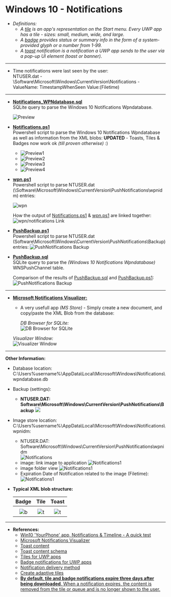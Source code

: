 
<!-- saved from url=(0059) https://kacos2000.github.io/Win10/Notifications/ --> 

# Windows 10 - Notifications #

   - *Definitions:*
       * *A [tile](https://docs.microsoft.com/en-us/windows/uwp/design/shell/tiles-and-notifications/tile-schema) is an app's representation on the Start menu. Every UWP app has a tile - sizes: small, medium, wide, and large.*
       * *A [badge](https://docs.microsoft.com/en-us/windows/uwp/design/shell/tiles-and-notifications/badges) provides status or summary info in the form of a system-provided glyph or a number from 1-99.*
       * *A [toast](https://docs.microsoft.com/en-us/windows/uwp/design/shell/tiles-and-notifications/toast-schema) notification is a notification a UWP app sends to the user via a pop-up UI element (toast or banner).*
______________________________________________________________________________________________________   

   - Time notifications were last seen by the user:<br> 
NTUSER.dat - \Software\Microsoft\Windows\CurrentVersion\Notifications - ValueName: TimestampWhenSeen Value:(Filetime)
______________________________________________________________________________________________________   

 - [**Notifications_WPNdatabase.sql**](https://github.com/kacos2000/Win10-Research/blob/master/Notifications/Notifications_WPNdatabase.sql)<br> SQLite query to parse the Windows 10 Notifications Wpndatabase.
  
    ![Preview](https://raw.githubusercontent.com/kacos2000/Win10-Research/master/Notifications/Not.JPG)
  
 - [**Notifications.ps1**](https://github.com/kacos2000/Win10-Research/blob/master/Notifications/Notifications.ps1)
    <br> Powershell script to parse the Windows 10 Notifications Wpndatabase as well as information from the XML blobs: 
      **UPDATED** - Toasts, Tiles & Badges now work ok *(till proven otherwise)* :)
   - ![Preview1](https://raw.githubusercontent.com/kacos2000/Win10-Research/master/Notifications/ps1.JPG)
   - ![Preview2](https://raw.githubusercontent.com/kacos2000/Win10-Research/master/Notifications/ps2.JPG)
   - ![Preview3](https://raw.githubusercontent.com/kacos2000/Win10-Research/master/Notifications/ps3.JPG)
   - ![Preview4](https://raw.githubusercontent.com/kacos2000/Win10-Research/master/Notifications/ps4.JPG)
  
  
 - [**wpn.ps1**](https://github.com/kacos2000/Win10-Research/blob/master/Notifications/wpn.ps1)<br> Powershell script to parse NTUSER.dat 
  (\Software\Microsoft\Windows\CurrentVersion\PushNotifications\wpnidm) entries:
  
   ![wpn](https://raw.githubusercontent.com/kacos2000/Win10-Research/master/Notifications/ps0a.JPG)
  
   How the output of [Notifications.ps1](https://github.com/kacos2000/Win10-Research/blob/master/Notifications/Notifications.ps1) & [wpn.ps1](https://github.com/kacos2000/Win10-Research/blob/master/Notifications/wpn.ps1) are linked together:
   ![wpn/notifications Link](https://raw.githubusercontent.com/kacos2000/Win10-Research/master/Notifications/ps0.JPG)
  
  
  - [**PushBackup.ps1**](https://github.com/kacos2000/Win10-Research/blob/master/Notifications/PushBackup.ps1)<br> 
   Powershell script to parse NTUSER.dat 
  (Software\Microsoft\Windows\CurrentVersion\PushNotifications\Backup) entries:
   ![PushNotifications Backup](https://raw.githubusercontent.com/kacos2000/Win10-Research/master/Notifications/B1.JPG)
   
   - [**PushBackup.sql**](https://github.com/kacos2000/Win10-Research/blob/master/Notifications/PushBackup.sql)<br> 
     SQLite query to parse the *(Windows 10 Notifications Wpndatabase)* WNSPushChannel table.
   
     Comparison of the results of [PushBackup.sql](https://github.com/kacos2000/Win10-Research/blob/master/Notifications/PushBackup.sql) and [PushBackup.ps1](https://github.com/kacos2000/Win10-Research/blob/master/Notifications/PushBackup.ps1):
     ![PushNotifications Backup](https://raw.githubusercontent.com/kacos2000/Win10-Research/master/Notifications/B2.JPG)
______________________________________________________________________________________________________   
   * **[Microsoft Notifications Visualizer:](https://www.microsoft.com/en-us/p/notifications-visualizer/9nblggh5xsl1?rtc=1)**
     
     * A very usefull app *(MS Store)* - Simply create a new document, and copy/paste the XML Blob from the database:
   
       *DB Browser for SQLite:*<br>
       ![DB Browser for SQLite](https://raw.githubusercontent.com/kacos2000/Win10-Research/master/Notifications/v1.JPG)
     
      *Visualizer Window:*<br>
     ![Visualizer Window](https://raw.githubusercontent.com/kacos2000/Win10-Research/master/Notifications/v2.JPG)
 
______________________________________________________________________________________________________  
  **Other Information:**
  
  - Database location: C:\Users\%username%\AppData\Local\Microsoft\Windows\Notifications\wpndatabase.db  
  - Backup (settings): 
     * **NTUSER.DAT: Software\Microsoft\Windows\CurrentVersion\PushNotifications\Backup** 
     ![](https://raw.githubusercontent.com/kacos2000/Win10-Research/master/Notifications/wfn1.JPG)
  
  - Image store location: C:\Users\%username%\AppData\Local\Microsoft\Windows\Notifications\wpnidm:
  
     * NTUSER.DAT: Software\Microsoft\Windows\CurrentVersion\PushNotifications\wpnidm   
     ![Notifications](https://raw.githubusercontent.com/kacos2000/Win10-Research/master/Notifications/wpnidm.JPG)
     * image: link image to application 
     ![Notifications1](https://raw.githubusercontent.com/kacos2000/Win10-Research/master/Notifications/wpnidm1.JPG)
     * image folder view
     ![Notifications1](https://raw.githubusercontent.com/kacos2000/Win10-Research/master/Notifications/wpnidm2.JPG)
     * Expiration Date of Notification related to the image (Filetime):<br>
     ![Notifications1](https://raw.githubusercontent.com/kacos2000/Win10-Research/master/Notifications/wpnidm3.JPG)
     
   - **Typical XML blob structure:**
  
     | Badge      | Tile    | Toast     
     | :---:      | :---:   | :---:    
     |            |         |            
     | ![b](https://raw.githubusercontent.com/kacos2000/Win10-Research/master/Notifications/x1.JPG) | ![t](https://raw.githubusercontent.com/kacos2000/Win10-Research/master/Notifications/x2.JPG) | ![t](https://raw.githubusercontent.com/kacos2000/Win10-Research/master/Notifications/x3.JPG)
  
  ______________________________________________________________________________________________________  
  
   * **References:**
      - [Win10 'YourPhone' app, Notifications & Timeline - A quick test](https://www.linkedin.com/pulse/win10-yourphone-app-notifications-timeline-quick-katsavounidis/)   
      - [Microsoft Notifications Visualizer](https://www.microsoft.com/en-us/p/notifications-visualizer/9nblggh5xsl1?rtc=1)
      - [Toast content](https://docs.microsoft.com/en-us/windows/uwp/design/shell/tiles-and-notifications/adaptive-interactive-toasts)
      - [Toast content schema](https://docs.microsoft.com/en-us/windows/uwp/design/shell/tiles-and-notifications/toast-schema)
      - [Tiles for UWP apps](https://docs.microsoft.com/en-us/windows/uwp/design/shell/tiles-and-notifications/creating-tiles)
      - [Badge notifications for UWP apps](https://docs.microsoft.com/en-us/windows/uwp/design/shell/tiles-and-notifications/badges)
      - [Notification delivery method](https://docs.microsoft.com/en-us/windows/uwp/design/shell/tiles-and-notifications/choosing-a-notification-delivery-method)
      - [Create adaptive tiles](https://docs.microsoft.com/en-us/windows/uwp/design/shell/tiles-and-notifications/create-adaptive-tiles)
      - [**By default, tile and badge notifications expire three days after being downloaded**. When a notification expires, the content is removed from the tile or queue and is no longer shown to the user. ](https://docs.microsoft.com/en-us/windows/uwp/design/shell/tiles-and-notifications/windows-push-notification-services--wns--overview)
